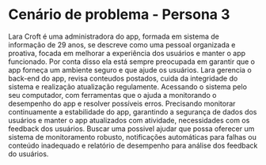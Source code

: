 # Cenário de problema - Persona 3
Lara Croft é uma administradora do app, formada em sistema de informação de 29 anos, se descreve como uma pessoal organizada e proativa, focada em melhorar a experiência dos usuários e manter o app funcionado. Por conta disso ela está sempre preocupada em garantir que o app forneça um ambiente seguro e que ajude os usuários. Lara gerencia o back-end do app, revisa conteudos postados, cuida da integridade do sistema e realização atualização regulamente. Acessando o sistema pelo seu computador, com ferramentas que o ajuda a monitorando o desempenho do app e resolver possíveis erros. Precisando monitorar continuamente a estabilidade do app, garantindo a segurança de dados dos usuários e manter o app atualizados com atividade, necessidades com os feedback dos usuários. Buscar uma possivel ajudar que possa oferecer um sistema de monitoramento robusto, notificações automáticas para falhas ou conteúdo inadequado  e relatório de desempenho para análise dos feedback do usuários.
